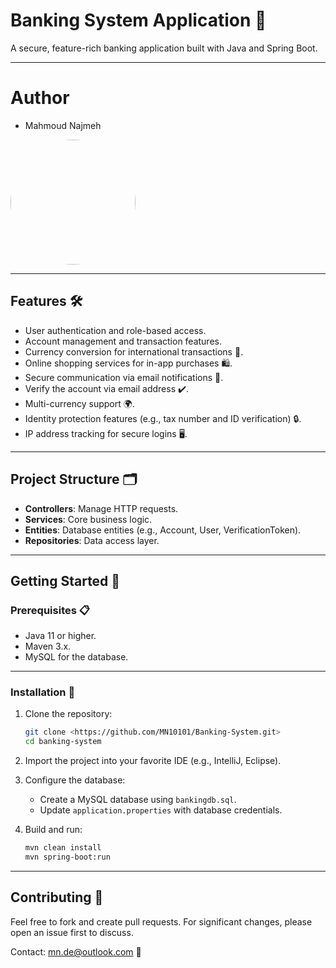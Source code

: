 
# Banking System Application 🏦

A secure, feature-rich banking application built with Java and Spring Boot.

---


# Author
-  Mahmoud Najmeh


<img src="https://avatars.githubusercontent.com/u/78208459?u=c3f9c7d6b49fc9726c5ea8bce260656bcb9654b3&v=4" width="200px" style="border-radius: 50%;">

---

## Features 🛠️
- User authentication and role-based access.
- Account management and transaction features.
- Currency conversion for international transactions 💱.
- Online shopping services for in-app purchases 🛍️.
- Secure communication via email notifications 📧.
- Verify the account via email address ✔️.
- Multi-currency support 🌍.
- Identity protection features (e.g., tax number and ID verification) 🔒.
- IP address tracking for secure logins 🖥️.

---

## Project Structure 🗂️
- **Controllers**: Manage HTTP requests.
- **Services**: Core business logic.
- **Entities**: Database entities (e.g., Account, User, VerificationToken).
- **Repositories**: Data access layer.

---

## Getting Started 🚀
### Prerequisites 📋
- Java 11 or higher.
- Maven 3.x.
- MySQL for the database.

---

### Installation 🔧
1. Clone the repository:
   ```bash
   git clone <https://github.com/MN10101/Banking-System.git>
   cd banking-system
   ```
2. Import the project into your favorite IDE (e.g., IntelliJ, Eclipse).
3. Configure the database:
   - Create a MySQL database using `bankingdb.sql`.
   - Update `application.properties` with database credentials.

4. Build and run:
   ```bash
   mvn clean install
   mvn spring-boot:run
   ```
---

## Contributing 🤝
Feel free to fork and create pull requests. For significant changes, please open an issue first to discuss.

Contact: mn.de@outlook.com 📧

